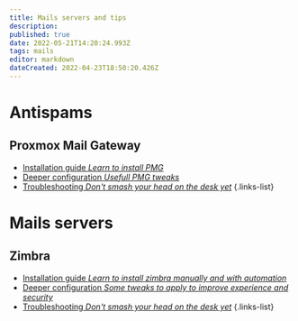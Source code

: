 ```yaml
---
title: Mails servers and tips
description: 
published: true
date: 2022-05-21T14:20:24.993Z
tags: mails
editor: markdown
dateCreated: 2022-04-23T18:50:20.426Z
---
```


# Antispams

## Proxmox Mail Gateway
- [Installation guide *Learn to install PMG*](/Antispams/PMG/install)
- [Deeper configuration *Usefull PMG tweaks*](/Antispams/PMG/conf)
- [Troubleshooting *Don't smash your head on the desk yet*](/Antispams/PMG/troubleshooting)
{.links-list}
# Mails servers

## Zimbra
- [Installation guide *Learn to install zimbra manually and with automation*](/Mails/Zimbra/install)
- [Deeper configuration *Some tweaks to apply to improve experience and security*](/Mails/Zimbra/conf)
- [Troubleshooting *Don't smash your head on the desk yet*](/Mails/Zimbra/troubleshooting)
{.links-list}